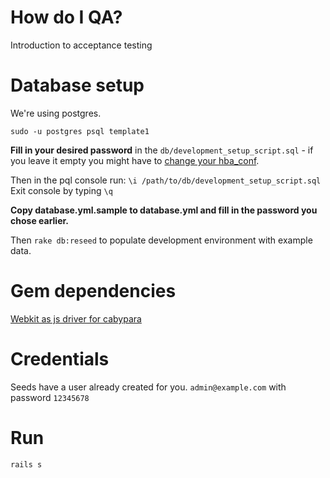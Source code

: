 # How do I QA?
Introduction to acceptance testing


# Database setup

We're using postgres.

`sudo -u postgres psql template1`

**Fill in your desired password** in the `db/development_setup_script.sql` - if you leave it empty you might have to [change your hba_conf](https://gist.github.com/p1nox/4953113).

Then in the pql console run: `\i /path/to/db/development_setup_script.sql`
Exit console by typing `\q`

**Copy database.yml.sample to database.yml and fill in the password you chose earlier.**

Then `rake db:reseed` to populate development environment with example data.

# Gem dependencies

[Webkit as js driver for cabypara](https://github.com/thoughtbot/capybara-webkit/wiki/Installing-Qt-and-compiling-capybara-webkit)

# Credentials
Seeds have a user already created for you.
`admin@example.com` with password `12345678`

# Run

`rails s`
